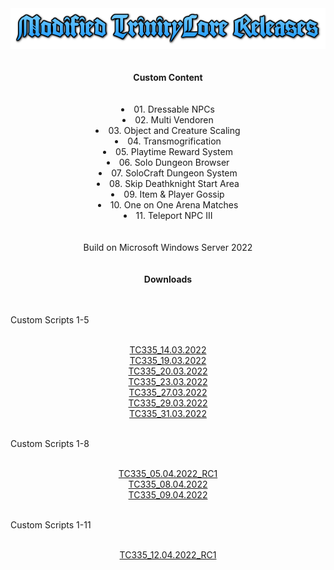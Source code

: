 <div align="center"><img src="Docs/Images/BannerText.png"></img></div>
<br>
<br>
<div align="center"><b>Custom Content</b></div>
<br>
<br>
<div align="center"><li>01. Dressable NPCs</li></div>
<div align="center"><li>02. Multi Vendoren</li></div>
<div align="center"><li>03. Object and Creature Scaling</li></div>
<div align="center"><li>04. Transmogrification</li></div>
<div align="center"><li>05. Playtime Reward System</li></div>
<div align="center"><li>06. Solo Dungeon Browser</li></div>
<div align="center"><li>07. SoloCraft Dungeon System</li></div>
<div align="center"><li>08. Skip Deathknight Start Area</li></div>
<div align="center"><li>09. Item & Player Gossip</li></div>
<div align="center"><li>10. One on One Arena Matches</li></div>
<div align="center"><li>11. Teleport NPC III</li></div>
<br>
<br>
<div align="center"><l>Build on Microsoft Windows Server 2022</l></div>
<br>
<br>
<div align="center"><b>Downloads</b></div>
<br>
<br>
<p>Custom Scripts 1-5</p>
<br>
<div align="center"><a href="https://raw.githubusercontent.com/ZON3DEV/Releases/main/TrinityCore/WotLK/Custom/Release/Core_TC335_14.03.2022.7z">TC335_14.03.2022</a></div>
<div align="center"><a href="https://raw.githubusercontent.com/ZON3DEV/Releases/main/TrinityCore/WotLK/Custom/Release/Core_TC335_19.03.2022.7z">TC335_19.03.2022</a></div>
<div align="center"><a href="https://raw.githubusercontent.com/ZON3DEV/Releases/main/TrinityCore/WotLK/Custom/Release/Core_TC335_20.03.2022.7z">TC335_20.03.2022</a></div>
<div align="center"><a href="https://raw.githubusercontent.com/ZON3DEV/Releases/main/TrinityCore/WotLK/Custom/Release/Core_TC335_23.03.2022.7z">TC335_23.03.2022</a></div>
<div align="center"><a href="https://raw.githubusercontent.com/ZON3DEV/Releases/main/TrinityCore/WotLK/Custom/Release/Core_TC335_27.03.2022.7z">TC335_27.03.2022</a></div>
<div align="center"><a href="https://raw.githubusercontent.com/ZON3DEV/Releases/main/TrinityCore/WotLK/Custom/Release/Core_TC335_29.03.2022.7z">TC335_29.03.2022</a></div>
<div align="center"><a href="https://raw.githubusercontent.com/ZON3DEV/Releases/main/TrinityCore/WotLK/Custom/Release/Core_TC335_31.03.2022.7z">TC335_31.03.2022</a></div>
<br>
<p>Custom Scripts 1-8</p>
<br>
<div align="center"><a href="https://raw.githubusercontent.com/ZON3DEV/Releases/main/TrinityCore/WotLK/Custom/Release/Core_TC335_05.04.2022_RC1.7z">TC335_05.04.2022_RC1</a></div>
<div align="center"><a href="https://raw.githubusercontent.com/ZON3DEV/Releases/main/TrinityCore/WotLK/Custom/Release/Core_TC335_08.04.2022.7z">TC335_08.04.2022</a></div>
<div align="center"><a href="https://raw.githubusercontent.com/ZON3DEV/Releases/main/TrinityCore/WotLK/Custom/Release/Core_TC335_09.04.2022.7z">TC335_09.04.2022</a></div>
<br>
<p>Custom Scripts 1-11</p>
<br>
<div align="center"><a href="https://raw.githubusercontent.com/ZON3DEV/Releases/main/TrinityCore/WotLK/Custom/Release/Core_TC335_12.04.2022_RC1.7z">TC335_12.04.2022_RC1</a></div>